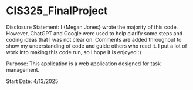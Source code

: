 # CIS325_FinalProject

Disclosure Statement: I {Megan Jones} wrote the majority of this code. However, ChatGPT and Google were used to help clarify some steps and coding ideas that I was not clear on.
Comments are added throughout to show my understanding of code and guide others who read it. I put a lot of work into making this code run, so I hope it is enjoyed :)

Purpose: This application is a web application designed for task management. 

Start Date: 4/13/2025
